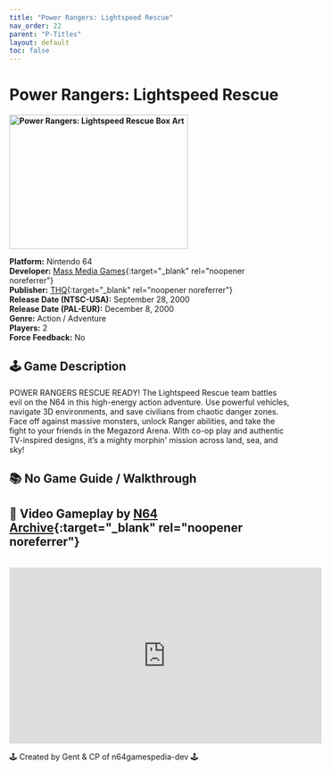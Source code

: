 ```yaml
---
title: "Power Rangers: Lightspeed Rescue"
nav_order: 22
parent: "P-Titles"
layout: default
toc: false
---
```


# Power Rangers: Lightspeed Rescue

<b>
<img src="https://images.launchbox-app.com/64ac928b-b2af-48da-96f3-ca87d20f4467.jpg" alt="Power Rangers: Lightspeed Rescue Box Art" width="320" height="240" />
</b>

**Platform:** Nintendo 64  
**Developer:** [Mass Media Games](https://en.wikipedia.org/wiki/Mass_Media_Games){:target="_blank" rel="noopener noreferrer"}  
**Publisher:** [THQ](https://en.wikipedia.org/wiki/THQ){:target="_blank" rel="noopener noreferrer"}  
**Release Date (NTSC-USA):** September 28, 2000  
**Release Date (PAL-EUR):** December 8, 2000  
**Genre:** Action / Adventure  
**Players:** 2  
**Force Feedback:** No  

## 🕹️ Game Description  
POWER RANGERS RESCUE READY! The Lightspeed Rescue team battles evil on the N64 in this high-energy action adventure. Use powerful vehicles, navigate 3D environments, and save civilians from chaotic danger zones. Face off against massive monsters, unlock Ranger abilities, and take the fight to your friends in the Megazord Arena. With co-op play and authentic TV-inspired designs, it’s a mighty morphin' mission across land, sea, and sky!

## 📚 No Game Guide / Walkthrough

## 🎥 Video Gameplay by [N64 Archive](https://www.youtube.com/c/N64Archive){:target="_blank" rel="noopener noreferrer"}  
<br />  
<iframe width="560" height="315" src="https://www.youtube.com/embed/s1005mVdAgk" title="Power Rangers: Lightspeed Rescue Longplay" frameborder="0" allowfullscreen></iframe>

🕹️ Created by Gent & CP of n64gamespedia-dev 🕹️  
<!-- Vault Format: n64gamespedia-dev -->  
<!-- Protocol Source: _vault-specs/format-protocol.md -->

